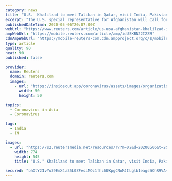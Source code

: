 ```yaml
---
category: news
title: "U.S.' Khalilzad to meet Taliban in Qatar, visit India, Pakistan"
excerpt: "The U.S. special representative for Afghanistan will call for a reduction in Afghan violence, the start of intra-Afghan peace talks and cooperation against the new coronavirus on a trip to Qatar, India and Pakistan,"
publishedDateTime: 2020-05-06T20:07:00Z
webUrl: "https://www.reuters.com/article/us-usa-afghanistan-khalilzad-idUSKBN22I2ZB"
ampWebUrl: "https://mobile.reuters.com/article/amp/idUSKBN22I2ZB"
cdnAmpWebUrl: "https://mobile-reuters-com.cdn.ampproject.org/c/s/mobile.reuters.com/article/amp/idUSKBN22I2ZB"
type: article
quality: 90
heat: 90
published: false

provider:
  name: Reuters
  domain: reuters.com
  images:
    - url: "https://insideout.app/coronavirus/assets/images/organizations/reuters.com-50x50.jpg"
      width: 50
      height: 50

topics:
  - Coronavirus in Asia
  - Coronavirus

tags:
  - India
  - IN

images:
  - url: "https://s2.reutersmedia.net/resources/r/?m=02&d=20200506&t=2&i=1517709773&w=&fh=545px&fw=&ll=&pl=&sq=&r=LYNXMPEG451WF"
    width: 774
    height: 545
    title: "U.S.' Khalilzad to meet Taliban in Qatar, visit India, Pakistan"

secured: "bhXtY21vYu39EmX4a35L0ZFesiMQz1fhc6UKpgCNoMJILglb1eags5OhR9VA+9rfBbZ4GXt99kMPTTdwgLQPKCuLeYbUxbHDNbX9jpVucg/RqK2ONvMQRq0LmwaU6RXLGZpdFMsMb77EyZ54i6aXqmaD7xMo0eaZH4KOGhp2xtQmGVXByBPyDZmaMAIPIgRwsdfV8y5raQxFEBWq1iRN1TtpbV/I827rcCem04YFXqTsE/TF2wkSi/BOc9xBxi85rZWno8ecgGJvs/4a63f7atGIbWMcL9mG95kVE5Jd8VEvCcW/hH2ONi3nzkBJ8O96x2um3m/EQaiXeM9eKOtN1MEAliq9areVmV/DuJGorWKBdy6mgY6bqbvO7PKaNAg+K4ezEfow7kpgjeKXG9h0cQRfPErDKxuZ6R0ShxVjnhklrMx0ZeemUAjfQNBs3978VuGWCgJM4+IlvRSasmZbIqriOrBfL80aSbH8fsc0A/o=;FH8dCINZoC2pa2Pg4rRgpg=="
---
```


